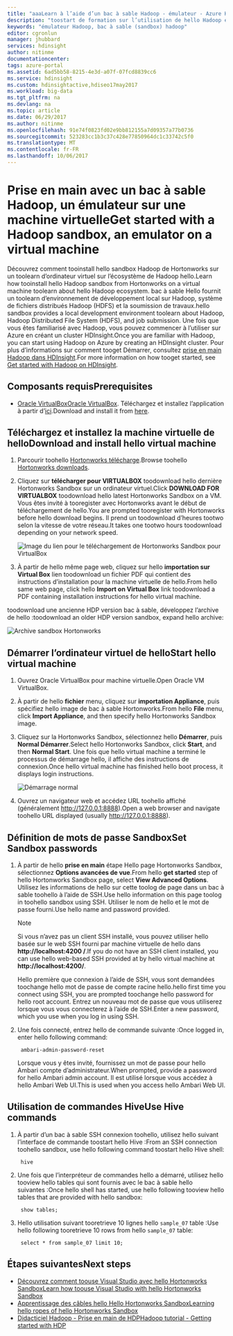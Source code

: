 ```yaml
---
title: "aaaLearn à l’aide d’un bac à sable Hadoop - émulateur - Azure HDInsight | Documents Microsoft"
description: "toostart de formation sur l’utilisation de hello Hadoop écosystème, vous pouvez en configurer un bac à sable Hadoop sur Hortonworks sur une machine virtuelle Azure. "
keywords: "émulateur Hadoop, bac à sable (sandbox) hadoop"
editor: cgronlun
manager: jhubbard
services: hdinsight
author: nitinme
documentationcenter: 
tags: azure-portal
ms.assetid: 6ad5bb58-8215-4e3d-a07f-07fcd8839cc6
ms.service: hdinsight
ms.custom: hdinsightactive,hdiseo17may2017
ms.workload: big-data
ms.tgt_pltfrm: na
ms.devlang: na
ms.topic: article
ms.date: 06/29/2017
ms.author: nitinme
ms.openlocfilehash: 91e74f0823fd02e9bb812155a7d09357a77b0736
ms.sourcegitcommit: 523283cc1b3c37c428e77850964dc1c33742c5f0
ms.translationtype: MT
ms.contentlocale: fr-FR
ms.lasthandoff: 10/06/2017
---
```

# <a name="get-started-with-a-hadoop-sandbox-an-emulator-on-a-virtual-machine"></a><span data-ttu-id="31875-104">Prise en main avec un bac à sable Hadoop, un émulateur sur une machine virtuelle</span><span class="sxs-lookup"><span data-stu-id="31875-104">Get started with a Hadoop sandbox, an emulator on a virtual machine</span></span>

<span data-ttu-id="31875-105">Découvrez comment tooinstall hello sandbox Hadoop de Hortonworks sur un toolearn d’ordinateur virtuel sur l’écosystème de Hadoop hello.</span><span class="sxs-lookup"><span data-stu-id="31875-105">Learn how tooinstall hello Hadoop sandbox from Hortonworks on a virtual machine toolearn about hello Hadoop ecosystem.</span></span> <span data-ttu-id="31875-106">bac à sable Hello fournit un toolearn d’environnement de développement local sur Hadoop, système de fichiers distribués Hadoop (HDFS) et la soumission de travaux.</span><span class="sxs-lookup"><span data-stu-id="31875-106">hello sandbox provides a local development environment toolearn about Hadoop, Hadoop Distributed File System (HDFS), and job submission.</span></span> <span data-ttu-id="31875-107">Une fois que vous êtes familiarisé avec Hadoop, vous pouvez commencer à l’utiliser sur Azure en créant un cluster HDInsight.</span><span class="sxs-lookup"><span data-stu-id="31875-107">Once you are familiar with Hadoop, you can start using Hadoop on Azure by creating an HDInsight cluster.</span></span> <span data-ttu-id="31875-108">Pour plus d’informations sur comment tooget Démarrer, consultez [prise en main Hadoop dans HDInsight](hdinsight-hadoop-linux-tutorial-get-started.md).</span><span class="sxs-lookup"><span data-stu-id="31875-108">For more information on how tooget started, see [Get started with Hadoop on HDInsight](hdinsight-hadoop-linux-tutorial-get-started.md).</span></span>

## <a name="prerequisites"></a><span data-ttu-id="31875-109">Composants requis</span><span class="sxs-lookup"><span data-stu-id="31875-109">Prerequisites</span></span>
* <span data-ttu-id="31875-110">[Oracle VirtualBox](https://www.virtualbox.org/)</span><span class="sxs-lookup"><span data-stu-id="31875-110">[Oracle VirtualBox](https://www.virtualbox.org/).</span></span> <span data-ttu-id="31875-111">Téléchargez et installez l’application à partir d’[ici](https://www.virtualbox.org/wiki/Downloads).</span><span class="sxs-lookup"><span data-stu-id="31875-111">Download and install it from [here](https://www.virtualbox.org/wiki/Downloads).</span></span>



## <a name="download-and-install-hello-virtual-machine"></a><span data-ttu-id="31875-112">Téléchargez et installez la machine virtuelle de hello</span><span class="sxs-lookup"><span data-stu-id="31875-112">Download and install hello virtual machine</span></span>
1. <span data-ttu-id="31875-113">Parcourir toohello [Hortonworks télécharge](http://hortonworks.com/downloads/#sandbox).</span><span class="sxs-lookup"><span data-stu-id="31875-113">Browse toohello [Hortonworks downloads](http://hortonworks.com/downloads/#sandbox).</span></span>

2. <span data-ttu-id="31875-114">Cliquez sur **télécharger pour VIRTUALBOX** toodownload hello dernière Hortonworks Sandbox sur un ordinateur virtuel.</span><span class="sxs-lookup"><span data-stu-id="31875-114">Click **DOWNLOAD FOR VIRTUALBOX** toodownload hello latest Hortonworks Sandbox on a VM.</span></span> <span data-ttu-id="31875-115">Vous êtes invité à tooregister avec Hortonworks avant le début de téléchargement de hello.</span><span class="sxs-lookup"><span data-stu-id="31875-115">You are prompted tooregister with Hortonworks before hello download begins.</span></span> <span data-ttu-id="31875-116">Il prend un toodownload d’heures tootwo selon la vitesse de votre réseau.</span><span class="sxs-lookup"><span data-stu-id="31875-116">It takes one tootwo hours toodownload depending on your network speed.</span></span>
   
    ![Image du lien pour le téléchargement de Hortonworks Sandbox pour VirtualBox](./media/hdinsight-hadoop-emulator-get-started/download-sandbox.png)
3. <span data-ttu-id="31875-118">À partir de hello même page web, cliquez sur hello **importation sur Virtual Box** lien toodownload un fichier PDF qui contient des instructions d’installation pour la machine virtuelle de hello.</span><span class="sxs-lookup"><span data-stu-id="31875-118">From hello same web page, click hello **Import on Virtual Box** link toodownload a PDF containing installation instructions for hello virtual machine.</span></span>

<span data-ttu-id="31875-119">toodownload une ancienne HDP version bac à sable, développez l’archive de hello :</span><span class="sxs-lookup"><span data-stu-id="31875-119">toodownload an older HDP version sandbox, expand hello archive:</span></span>

![Archive sandbox Hortonworks](./media/hdinsight-hadoop-emulator-get-started/hortonworks-sandbox-archive.png)


## <a name="start-hello-virtual-machine"></a><span data-ttu-id="31875-121">Démarrer l’ordinateur virtuel de hello</span><span class="sxs-lookup"><span data-stu-id="31875-121">Start hello virtual machine</span></span>

1. <span data-ttu-id="31875-122">Ouvrez Oracle VirtualBox pour machine virtuelle.</span><span class="sxs-lookup"><span data-stu-id="31875-122">Open Oracle VM VirtualBox.</span></span>
2. <span data-ttu-id="31875-123">À partir de hello **fichier** menu, cliquez sur **importation Appliance**, puis spécifiez hello image de bac à sable Hortonworks.</span><span class="sxs-lookup"><span data-stu-id="31875-123">From hello **File** menu, click **Import Appliance**, and then specify hello Hortonworks Sandbox image.</span></span>
1. <span data-ttu-id="31875-124">Cliquez sur la Hortonworks Sandbox, sélectionnez hello **Démarrer**, puis **Normal Démarrer**.</span><span class="sxs-lookup"><span data-stu-id="31875-124">Select hello Hortonworks Sandbox, click **Start**, and then **Normal Start**.</span></span> <span data-ttu-id="31875-125">Une fois que hello virtual machine a terminé le processus de démarrage hello, il affiche des instructions de connexion.</span><span class="sxs-lookup"><span data-stu-id="31875-125">Once hello virtual machine has finished hello boot process, it displays login instructions.</span></span>
   
    ![Démarrage normal](./media/hdinsight-hadoop-emulator-get-started/normal-start.png)
2. <span data-ttu-id="31875-127">Ouvrez un navigateur web et accédez URL toohello affiché (généralement http://127.0.0.1:8888).</span><span class="sxs-lookup"><span data-stu-id="31875-127">Open a web browser and navigate toohello URL displayed (usually http://127.0.0.1:8888).</span></span>

## <a name="set-sandbox-passwords"></a><span data-ttu-id="31875-128">Définition de mots de passe Sandbox</span><span class="sxs-lookup"><span data-stu-id="31875-128">Set Sandbox passwords</span></span>

1. <span data-ttu-id="31875-129">À partir de hello **prise en main** étape Hello page Hortonworks Sandbox, sélectionnez **Options avancées de vue**.</span><span class="sxs-lookup"><span data-stu-id="31875-129">From hello **get started** step of hello Hortonworks Sandbox page, select **View Advanced Options**.</span></span> <span data-ttu-id="31875-130">Utilisez les informations de hello sur cette toolog de page dans un bac à sable toohello à l’aide de SSH.</span><span class="sxs-lookup"><span data-stu-id="31875-130">Use hello information on this page toolog in toohello sandbox using SSH.</span></span> <span data-ttu-id="31875-131">Utiliser le nom de hello et le mot de passe fourni.</span><span class="sxs-lookup"><span data-stu-id="31875-131">Use hello name and password provided.</span></span>
   
   > [!NOTE]
   > <span data-ttu-id="31875-132">Si vous n’avez pas un client SSH installé, vous pouvez utiliser hello basée sur le web SSH fourni par machine virtuelle de hello dans **http://localhost:4200 /**.</span><span class="sxs-lookup"><span data-stu-id="31875-132">If you do not have an SSH client installed, you can use hello web-based SSH provided at by hello virtual machine at **http://localhost:4200/**.</span></span>
   > 
   
    <span data-ttu-id="31875-133">Hello première que connexion à l’aide de SSH, vous sont demandées toochange hello mot de passe de compte racine hello.</span><span class="sxs-lookup"><span data-stu-id="31875-133">hello first time you connect using SSH, you are prompted toochange hello password for hello root account.</span></span> <span data-ttu-id="31875-134">Entrez un nouveau mot de passe que vous utiliserez lorsque vous vous connecterez à l’aide de SSH.</span><span class="sxs-lookup"><span data-stu-id="31875-134">Enter a new password, which you use when you log in using SSH.</span></span>

2. <span data-ttu-id="31875-135">Une fois connecté, entrez hello de commande suivante :</span><span class="sxs-lookup"><span data-stu-id="31875-135">Once logged in, enter hello following command:</span></span>
   
        ambari-admin-password-reset
   
    <span data-ttu-id="31875-136">Lorsque vous y êtes invité, fournissez un mot de passe pour hello Ambari compte d’administrateur.</span><span class="sxs-lookup"><span data-stu-id="31875-136">When prompted, provide a password for hello Ambari admin account.</span></span> <span data-ttu-id="31875-137">Il est utilisé lorsque vous accédez à hello Ambari Web UI.</span><span class="sxs-lookup"><span data-stu-id="31875-137">This is used when you access hello Ambari Web UI.</span></span>

## <a name="use-hive-commands"></a><span data-ttu-id="31875-138">Utilisation de commandes Hive</span><span class="sxs-lookup"><span data-stu-id="31875-138">Use Hive commands</span></span>

1. <span data-ttu-id="31875-139">À partir d’un bac à sable SSH connexion toohello, utilisez hello suivant l’interface de commande toostart hello Hive :</span><span class="sxs-lookup"><span data-stu-id="31875-139">From an SSH connection toohello sandbox, use hello following command toostart hello Hive shell:</span></span>
   
        hive
2. <span data-ttu-id="31875-140">Une fois que l’interpréteur de commandes hello a démarré, utilisez hello tooview hello tables qui sont fournis avec le bac à sable hello suivantes :</span><span class="sxs-lookup"><span data-stu-id="31875-140">Once hello shell has started, use hello following tooview hello tables that are provided with hello sandbox:</span></span>
   
        show tables;
3. <span data-ttu-id="31875-141">Hello utilisation suivant tooretrieve 10 lignes hello `sample_07` table :</span><span class="sxs-lookup"><span data-stu-id="31875-141">Use hello following tooretrieve 10 rows from hello `sample_07` table:</span></span>
   
        select * from sample_07 limit 10;

## <a name="next-steps"></a><span data-ttu-id="31875-142">Étapes suivantes</span><span class="sxs-lookup"><span data-stu-id="31875-142">Next steps</span></span>
* [<span data-ttu-id="31875-143">Découvrez comment toouse Visual Studio avec hello Hortonworks Sandbox</span><span class="sxs-lookup"><span data-stu-id="31875-143">Learn how toouse Visual Studio with hello Hortonworks Sandbox</span></span>](hdinsight-hadoop-emulator-visual-studio.md)
* [<span data-ttu-id="31875-144">Apprentissage des câbles hello Hello Hortonworks Sandbox</span><span class="sxs-lookup"><span data-stu-id="31875-144">Learning hello ropes of hello Hortonworks Sandbox</span></span>](http://hortonworks.com/hadoop-tutorial/learning-the-ropes-of-the-hortonworks-sandbox/)
* [<span data-ttu-id="31875-145">Didacticiel Hadoop - Prise en main de HDP</span><span class="sxs-lookup"><span data-stu-id="31875-145">Hadoop tutorial - Getting started with HDP</span></span>](http://hortonworks.com/hadoop-tutorial/hello-world-an-introduction-to-hadoop-hcatalog-hive-and-pig/)

